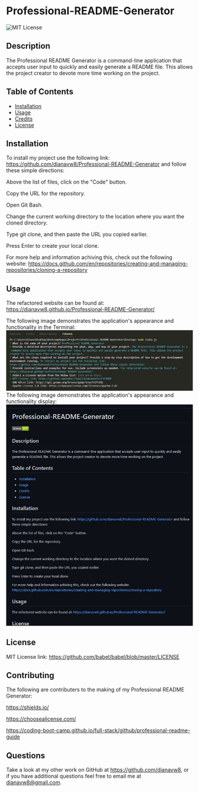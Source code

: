 # Professional-README-Generator

![MIT License](https://img.shields.io/static/v1?label=license&message=MIT&color=green)
 
## Description

The Professional README Generator is a command-line application that accepts user input to quickly and easily generate a README file. This allows the project creator to devote more time working on the project.

## Table of Contents

- [Installation](#installation)
- [Usage](#usage)
- [Credits](#credits)
- [License](#license)

## Installation

To install my project use the following link: https://github.com/dianavw8/Professional-README-Generator and follow these simple directions:

Above the list of files, click on the "Code" button.

Copy the URL for the repository.

Open Git Bash.

Change the current working directory to the location where you want the cloned directory.

Type git clone, and then paste the URL you copied earlier.

Press Enter to create your local clone.

For more help and information achiving this, check out the following website: https://docs.github.com/en/repositories/creating-and-managing-repositories/cloning-a-repository


## Usage

The refactored website can be found at: https://dianavw8.github.io/Professional-README-Generator/

The following image demonstrates the application's appearance and functionality in the Terminal:
![The Professional README Generator webpage includes a README template.](./Develop/Professional-Readme-Screenshot2.jpg)
The following image demonstrates the application's appearance and functionality display:
![The Professional README Generator webpage includes a README template.](./Develop/Professional-Readme-Screenshot.jpg)


## License

MIT License link: https://github.com/babel/babel/blob/master/LICENSE


## Contributing

The following are contributers to the making of my Professional README Generator:

https://shields.io/

https://choosealicense.com/

https://coding-boot-camp.github.io/full-stack/github/professional-readme-guide


## Questions

Take a look at my other work on GitHub at https://github.com/dianavw8, or if you have additional questions feel free to email me at dianavw8@gmail.com.

